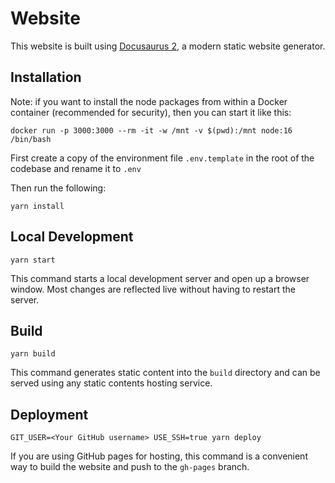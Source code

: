 # Website

This website is built using [Docusaurus 2](https://v2.docusaurus.io/), a modern static website generator.

## Installation

Note: if you want to install the node packages from within a Docker container (recommended for security), then you can start it like this:

```
docker run -p 3000:3000 --rm -it -w /mnt -v $(pwd):/mnt node:16 /bin/bash
```

First create a copy of the environment file `.env.template` in the root of the codebase and rename it to `.env`

Then run the following:

```console
yarn install
```

## Local Development

```console
yarn start
```

This command starts a local development server and open up a browser window. Most changes are reflected live without having to restart the server.

## Build

```console
yarn build
```

This command generates static content into the `build` directory and can be served using any static contents hosting service.

## Deployment

```console
GIT_USER=<Your GitHub username> USE_SSH=true yarn deploy
```

If you are using GitHub pages for hosting, this command is a convenient way to build the website and push to the `gh-pages` branch.
